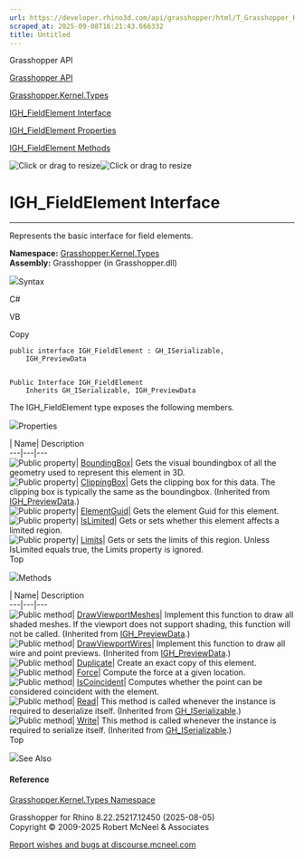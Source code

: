 ```yaml
---
url: https://developer.rhino3d.com/api/grasshopper/html/T_Grasshopper_Kernel_Types_IGH_FieldElement.htm
scraped_at: 2025-09-08T16:21:43.666332
title: Untitled
---
```


Grasshopper API

[Grasshopper API](../html/723c01da-9986-4db2-8f53-6f3a7494df75.htm
"Grasshopper API")

[Grasshopper.Kernel.Types](../html/N_Grasshopper_Kernel_Types.htm
"Grasshopper.Kernel.Types")

[IGH_FieldElement
Interface](../html/T_Grasshopper_Kernel_Types_IGH_FieldElement.htm
"IGH_FieldElement Interface")

[IGH_FieldElement
Properties](../html/Properties_T_Grasshopper_Kernel_Types_IGH_FieldElement.htm
"IGH_FieldElement Properties")

[IGH_FieldElement
Methods](../html/Methods_T_Grasshopper_Kernel_Types_IGH_FieldElement.htm
"IGH_FieldElement Methods")

![Click or drag to resize](../icons/TocOpen.gif)![Click or drag to
resize](../icons/TocClose.gif)

# IGH_FieldElement Interface  
  
---  
  
Represents the basic interface for field elements.

**Namespace:** [Grasshopper.Kernel.Types](N_Grasshopper_Kernel_Types.htm)  
**Assembly:** Grasshopper (in Grasshopper.dll)

![](../icons/SectionExpanded.png)Syntax

C#

VB

Copy

    
    
    public interface IGH_FieldElement : GH_ISerializable, 
    	IGH_PreviewData
    
    
    Public Interface IGH_FieldElement
    	Inherits GH_ISerializable, IGH_PreviewData

The IGH_FieldElement type exposes the following members.

![](../icons/SectionExpanded.png)Properties

| Name| Description  
---|---|---  
![Public property](../icons/pubproperty.gif)|
[BoundingBox](P_Grasshopper_Kernel_Types_IGH_FieldElement_BoundingBox.htm)|
Gets the visual boundingbox of all the geometry used to represent this element
in 3D.  
![Public property](../icons/pubproperty.gif)|
[ClippingBox](P_Grasshopper_Kernel_IGH_PreviewData_ClippingBox.htm)|  Gets the
clipping box for this data. The clipping box is typically the same as the
boundingbox.  (Inherited from
[IGH_PreviewData](T_Grasshopper_Kernel_IGH_PreviewData.htm).)  
![Public property](../icons/pubproperty.gif)|
[ElementGuid](P_Grasshopper_Kernel_Types_IGH_FieldElement_ElementGuid.htm)|
Gets the element Guid for this element.  
![Public property](../icons/pubproperty.gif)|
[IsLimited](P_Grasshopper_Kernel_Types_IGH_FieldElement_IsLimited.htm)|  Gets
or sets whether this element affects a limited region.  
![Public property](../icons/pubproperty.gif)|
[Limits](P_Grasshopper_Kernel_Types_IGH_FieldElement_Limits.htm)|  Gets or
sets the limits of this region. Unless IsLimited equals true, the Limits
property is ignored.  
Top

![](../icons/SectionExpanded.png)Methods

| Name| Description  
---|---|---  
![Public method](../icons/pubmethod.gif)|
[DrawViewportMeshes](M_Grasshopper_Kernel_IGH_PreviewData_DrawViewportMeshes.htm)|
Implement this function to draw all shaded meshes. If the viewport does not
support shading, this function will not be called.  (Inherited from
[IGH_PreviewData](T_Grasshopper_Kernel_IGH_PreviewData.htm).)  
![Public method](../icons/pubmethod.gif)|
[DrawViewportWires](M_Grasshopper_Kernel_IGH_PreviewData_DrawViewportWires.htm)|
Implement this function to draw all wire and point previews.  (Inherited from
[IGH_PreviewData](T_Grasshopper_Kernel_IGH_PreviewData.htm).)  
![Public method](../icons/pubmethod.gif)|
[Duplicate](M_Grasshopper_Kernel_Types_IGH_FieldElement_Duplicate.htm)|
Create an exact copy of this element.  
![Public method](../icons/pubmethod.gif)|
[Force](M_Grasshopper_Kernel_Types_IGH_FieldElement_Force.htm)|  Compute the
force at a given location.  
![Public method](../icons/pubmethod.gif)|
[IsCoincident](M_Grasshopper_Kernel_Types_IGH_FieldElement_IsCoincident.htm)|
Computes whether the point can be considered coincident with the element.  
![Public method](../icons/pubmethod.gif)|
[Read](M_GH_IO_GH_ISerializable_Read.htm)|  This method is called whenever the
instance is required to deserialize itself.  (Inherited from
[GH_ISerializable](T_GH_IO_GH_ISerializable.htm).)  
![Public method](../icons/pubmethod.gif)|
[Write](M_GH_IO_GH_ISerializable_Write.htm)|  This method is called whenever
the instance is required to serialize itself.  (Inherited from
[GH_ISerializable](T_GH_IO_GH_ISerializable.htm).)  
Top

![](../icons/SectionExpanded.png)See Also

#### Reference

[Grasshopper.Kernel.Types Namespace](N_Grasshopper_Kernel_Types.htm)

Grasshopper for Rhino 8.22.25217.12450 (2025-08-05)  
Copyright © 2009-2025 Robert McNeel & Associates

[Report wishes and bugs at
discourse.mcneel.com](https://discourse.mcneel.com/c/grasshopper)

